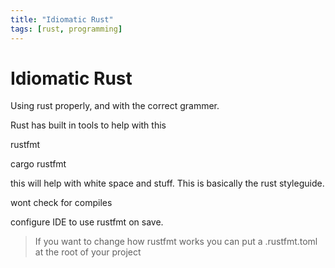 ```yaml
---
title: "Idiomatic Rust"
tags: [rust, programming]
---
```


# Idiomatic Rust

Using rust properly, and with the correct grammer.

Rust has built in tools to help with this

rustfmt

cargo rustfmt

this will help with white space and stuff. This is basically the rust styleguide.

wont check for compiles

configure IDE to use rustfmt on save.

> If you want to change how rustfmt works you can put a .rustfmt.toml at the root of your project